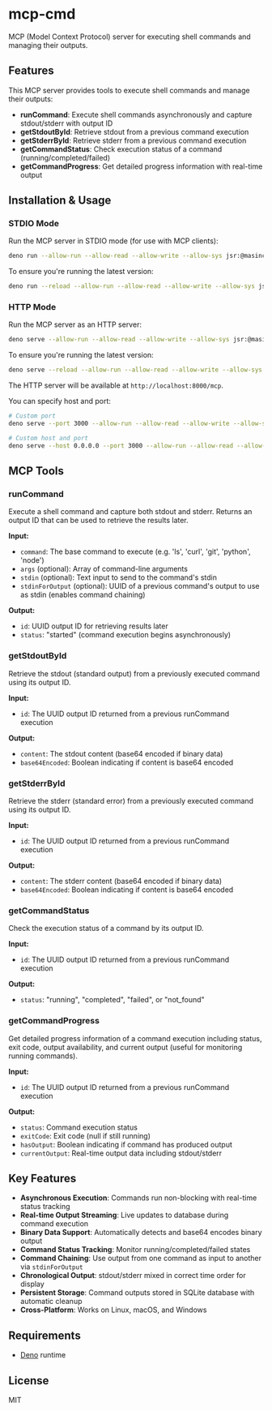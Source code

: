 # mcp-cmd

MCP (Model Context Protocol) server for executing shell commands and managing
their outputs.

## Features

This MCP server provides tools to execute shell commands and manage their
outputs:

- **runCommand**: Execute shell commands asynchronously and capture
  stdout/stderr with output ID
- **getStdoutById**: Retrieve stdout from a previous command execution
- **getStderrById**: Retrieve stderr from a previous command execution
- **getCommandStatus**: Check execution status of a command
  (running/completed/failed)
- **getCommandProgress**: Get detailed progress information with real-time
  output

## Installation & Usage

### STDIO Mode

Run the MCP server in STDIO mode (for use with MCP clients):

```bash
deno run --allow-run --allow-read --allow-write --allow-sys jsr:@masinc/mcp-cmd/bin/stdio
```

To ensure you're running the latest version:

```bash
deno run --reload --allow-run --allow-read --allow-write --allow-sys jsr:@masinc/mcp-cmd/bin/stdio
```

### HTTP Mode

Run the MCP server as an HTTP server:

```bash
deno serve --allow-run --allow-read --allow-write --allow-sys jsr:@masinc/mcp-cmd/bin/http
```

To ensure you're running the latest version:

```bash
deno serve --reload --allow-run --allow-read --allow-write --allow-sys jsr:@masinc/mcp-cmd/bin/http
```

The HTTP server will be available at `http://localhost:8000/mcp`.

You can specify host and port:

```bash
# Custom port
deno serve --port 3000 --allow-run --allow-read --allow-write --allow-sys jsr:@masinc/mcp-cmd/bin/http

# Custom host and port
deno serve --host 0.0.0.0 --port 3000 --allow-run --allow-read --allow-write --allow-sys jsr:@masinc/mcp-cmd/bin/http
```

## MCP Tools

### runCommand

Execute a shell command and capture both stdout and stderr. Returns an output ID
that can be used to retrieve the results later.

**Input:**

- `command`: The base command to execute (e.g. 'ls', 'curl', 'git', 'python',
  'node')
- `args` (optional): Array of command-line arguments
- `stdin` (optional): Text input to send to the command's stdin
- `stdinForOutput` (optional): UUID of a previous command's output to use as
  stdin (enables command chaining)

**Output:**

- `id`: UUID output ID for retrieving results later
- `status`: "started" (command execution begins asynchronously)

### getStdoutById

Retrieve the stdout (standard output) from a previously executed command using
its output ID.

**Input:**

- `id`: The UUID output ID returned from a previous runCommand execution

**Output:**

- `content`: The stdout content (base64 encoded if binary data)
- `base64Encoded`: Boolean indicating if content is base64 encoded

### getStderrById

Retrieve the stderr (standard error) from a previously executed command using
its output ID.

**Input:**

- `id`: The UUID output ID returned from a previous runCommand execution

**Output:**

- `content`: The stderr content (base64 encoded if binary data)
- `base64Encoded`: Boolean indicating if content is base64 encoded

### getCommandStatus

Check the execution status of a command by its output ID.

**Input:**

- `id`: The UUID output ID returned from a previous runCommand execution

**Output:**

- `status`: "running", "completed", "failed", or "not_found"

### getCommandProgress

Get detailed progress information of a command execution including status, exit
code, output availability, and current output (useful for monitoring running
commands).

**Input:**

- `id`: The UUID output ID returned from a previous runCommand execution

**Output:**

- `status`: Command execution status
- `exitCode`: Exit code (null if still running)
- `hasOutput`: Boolean indicating if command has produced output
- `currentOutput`: Real-time output data including stdout/stderr

## Key Features

- **Asynchronous Execution**: Commands run non-blocking with real-time status
  tracking
- **Real-time Output Streaming**: Live updates to database during command
  execution
- **Binary Data Support**: Automatically detects and base64 encodes binary
  output
- **Command Status Tracking**: Monitor running/completed/failed states
- **Command Chaining**: Use output from one command as input to another via
  `stdinForOutput`
- **Chronological Output**: stdout/stderr mixed in correct time order for
  display
- **Persistent Storage**: Command outputs stored in SQLite database with
  automatic cleanup
- **Cross-Platform**: Works on Linux, macOS, and Windows

## Requirements

- [Deno](https://deno.land/) runtime

## License

MIT

